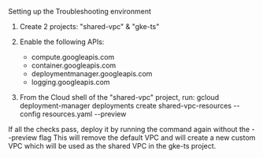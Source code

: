 Setting up the Troubleshooting environment

1. Create 2 projects: "shared-vpc" & "gke-ts"

2. Enable the following APIs:
    - compute.googleapis.com
    - container.googleapis.com
    - deploymentmanager.googleapis.com
    - logging.googleapis.com

3. From the Cloud shell of the "shared-vpc" project, run:
gcloud deployment-manager deployments create shared-vpc-resources --config resources.yaml --preview

If all the checks pass, deploy it by running the command again without the  --preview flag
This will remove the default VPC and will create a new custom VPC which will be used as the shared VPC in the gke-ts project.

